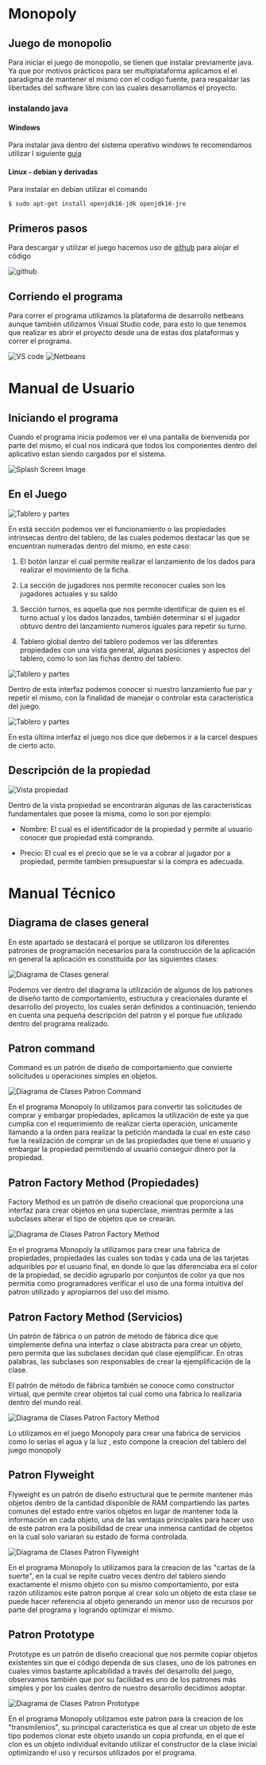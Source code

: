 # Monopoly

## Juego de monopolio

Para iniciar el juego de monopolio, se tienen que instalar previamente java. Ya que por motivos prácticos para ser multiplataforma aplicamos el el paradigma de mantener el mismo con el codigo fuente, para respaldar las libertades del software libre con las cuales desarrollamos el proyecto. 

### instalando java

#### Windows

Para instalar java dentro del sistema operativo windows te recomendamos utilizar l siguiente [guia](https://github.com/islaterm/software-design-book-es/wiki/JDK-en-Windows)

#### Linux - debian y derivadas

Para instalar en debian utilizar el comando

``
$ sudo apt-get install openjdk16-jdk openjdk16-jre
``

## Primeros pasos 

Para descargar y utilizar el juego hacemos uso de [github](https://github.com/Juferoga/modelos-i-final) para alojar el código 

![github](https://raw.githubusercontent.com/Juferoga/modelos-i-final/main/docs/images/github.png?token=AKG44KMJUBNUFOBJSSGG7ADBNB5Z6)

## Corriendo el programa

Para correr el programa utilizamos la plataforma de desarrollo netbeans aunque también utilizamos Visual Studio code, para esto lo que tenemos que realizar es abrir el proyecto desde una de estas dos plataformas y correr el programa.

![VS code](https://raw.githubusercontent.com/Juferoga/modelos-i-final/main/docs/images/visual-studio-code.svg)
![Netbeans](https://raw.githubusercontent.com/Juferoga/modelos-i-final/main/docs/images/netbeans.svg)


# Manual de Usuario

## Iniciando el programa

Cuando el programa inicia podemos ver el una pantalla de bienvenida por parte del mismo, el cual nos indicará que todos los componentes dentro del aplicativo estan siendo cargados por el sistema.

![Splash Screen Image](https://raw.githubusercontent.com/Juferoga/modelos-i-final/main/docs/images/splash.jpg)

## En el Juego

![Tablero y partes](https://raw.githubusercontent.com/Juferoga/modelos-i-final/main/docs/images/tablero_1.png)

En está sección podemos ver el funcionamiento o las propiedades intrinsecas dentro del tablero, de las cuales podemos destacar las que se encuentran numeradas dentro del mismo, en este caso:

1. El botón lanzar el cual permite realizar el lanzamiento de los dados para realizar el movimiento de la ficha.

2. La sección de jugadores nos permite reconocer cuales son los jugadores actuales y su saldo 

3. Sección turnos, es aquella que nos permite identificar de quien es el turno actual y los dados lanzados, también determinar si el jugador obtuvo dentro del lanzamiento numeros iguales para repetir su turno.

4. Tablero global dentro del tablero podemos ver las diferentes propiedades con una vista general, algunas posiciones y aspectos del tablero, como lo son las fichas dentro del tablero.

![Tablero y partes](https://raw.githubusercontent.com/Juferoga/modelos-i-final/main/docs/images/tablero_3.png)

Dentro de esta interfaz podemos conocer si nuestro lanzamiento fue par y repetir el mismo, con la finalidad de manejar o controlar esta caracteristica del juego.

![Tablero y partes](https://raw.githubusercontent.com/Juferoga/modelos-i-final/main/docs/images/carcel.jpg)

En esta última interfaz el juego nos dice que debemos ir a la carcel despues de cierto acto.

## Descripción de la propiedad

![Vista propiedad](https://raw.githubusercontent.com/Juferoga/modelos-i-final/main/docs/images/tablero_2.png)

Dentro de la vista propiedad se encontrarán algunas de las caracteristicas fundamentales que posee la misma, como lo son por ejemplo:

- Nombre: El cual es el identificador de la propiedad y permite al usuario conocer que propiedad está comprando.  

- Precio: El cual es el precio que se le va a cobrar al jugador por a propiedad, permite tambien presupuestar si la compra es adecuada.

# Manual Técnico

## Diagrama de clases general

En este apartado se destacará el porque se utilizaron los diferentes patrones de programación necesarios para la construcción de la aplicación en general la aplicación es constituida por las siguientes clases:

![Diagrama de Clases general](https://raw.githubusercontent.com/Juferoga/modelos-i-final/main/diagramas/Diagrama_de_clases_general.png)

Podemos ver dentro del diagrama la utilización de algunos de los patrones de diseño tanto de comportamiento, estructura y creacionales durante el desarrollo del proyecto, los cuales serán definidos a continuación, teniendo en cuenta una pequeña descripción del patron y el porque fue utilizado dentro del programa realizado.

## Patron command

Command es un patrón de diseño de comportamiento que convierte solicitudes u operaciones simples en objetos.

![Diagrama de Clases Patron Command](https://raw.githubusercontent.com/Juferoga/modelos-i-final/main/diagramas/Diagrama_de_clases_command.png)

En el programa Monopoly lo utilizamos para convertir las solicitudes de comprar y embargar propiedades, aplicamos la utilización de este ya que cumplia con el requerimiento de realizar cierta operación, unicamente llamando a la orden para realizar la petición mandada la cual en este caso fue la realización de comprar un de las propiedades que tiene el usuario y embargar la propiedad permitiendo al usuario conseguir dinero por la propiedad. 

## Patron Factory Method (Propiedades)

Factory Method es un patrón de diseño creacional que proporciona una interfaz para crear objetos en una superclase, mientras permite a las subclases alterar el tipo de objetos que se crearán.

![Diagrama de Clases Patron Factory Method](https://raw.githubusercontent.com/Juferoga/modelos-i-final/main/diagramas/Diagrama_de_clases_FactoryPropiedades.png)

En el programa Monopoly la utilizamos para crear una fabrica de propiedades, propiedades las cuales son todas y cada una de las tarjetas adquiribles por el usuario final, en donde lo que las diferenciaba era el color de la propiedad, se decidio agruparlo por conjuntos de color ya que nos permitia como programadores verificar el uso de una forma intuitiva del patron utilizado y apropiarnos del uso del mismo.
 
## Patron Factory Method (Servicios)

Un patrón de fábrica o un patrón de método de fábrica dice que simplemente defina una interfaz o clase abstracta para crear un objeto, pero permita que las subclases decidan qué clase ejemplificar. En otras palabras, las subclases son responsables de crear la ejemplificación de la clase.

El patrón de método de fábrica también se conoce como constructor virtual, que permite crear objetos tal cual como una fabrica lo realizaria dentro del mundo real.

![Diagrama de Clases Patron Factory Method](https://raw.githubusercontent.com/Juferoga/modelos-i-final/main/diagramas/Diagrama_de_clases_FactoryServicios.png)

Lo utilizamos  en el juego Monopoly para crear una fabrica de servicios como lo serias el agua y la luz , esto compone la creacion del tablero del juego monopoly

## Patron Flyweight

Flyweight es un patrón de diseño estructural que te permite mantener más objetos dentro de la cantidad disponible de RAM compartiendo las partes comunes del estado entre varios objetos en lugar de mantener toda la información en cada objeto, una de las ventajas principales para hacer uso de este patron era la posibilidad de crear una inmensa cantidad de objetos en la cual solo variaran su estado de forma controlada.

![Diagrama de Clases Patron Flyweight](https://raw.githubusercontent.com/Juferoga/modelos-i-final/main/diagramas/Diagrama_de_clases_flyweight.png)

En el programa Monopoly lo utilizamos para la creacion de las "cartas de la suerte", en la cual se repite cuatro veces dentro del tablero siendo exactamente el mismo objeto con su mismo comportamiento, por esta razón utilizamos este patron porque al crear solo  un objeto de esta clase  se puede hacer referencia al objeto generando un menor uso de recursos por parte del programa y logrando optimizar el mismo.     
## Patron Prototype

Prototype es un patrón de diseño creacional que nos permite copiar objetos existentes sin que el código dependa de sus clases, uno de los patrones en cuales vimos bastante aplicabilidad a través del desarrollo del juego, observamos también que por su facilidad es uno de los patrones más simples y por los cuales dentro de nuestro desarrollo decidimos adoptar.

![Diagrama de Clases Patron Prototype](https://raw.githubusercontent.com/Juferoga/modelos-i-final/main/diagramas/Diagrama_de_clases_prototype.png)

En el programa Monopoly utilizamos este patron para la creacion de los "transmilenios", su principal caracteristica es que al crear un objeto de este tipo podemos clonar este objeto usando un copia profunda, en el que el clon es un objeto individual evitando utilizar el constructor de la clase inicial optimizando el uso y recursos utilizados por el programa.
